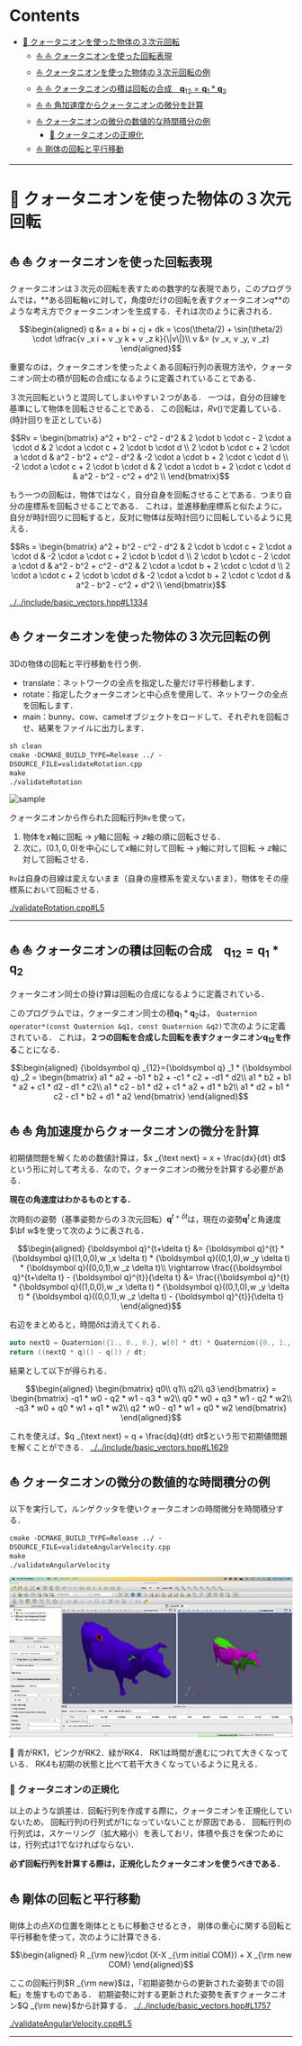 # Contents
- [🐋 クォータニオンを使った物体の３次元回転](#🐋-クォータニオンを使った物体の３次元回転)
    - [⛵ ⛵ クォータニオンを使った回転表現](#⛵-⛵-クォータニオンを使った回転表現)
    - [⛵ クォータニオンを使った物体の３次元回転の例](#⛵-クォータニオンを使った物体の３次元回転の例)
    - [⛵ ⛵ クォータニオンの積は回転の合成　$`{\boldsymbol q} _{12}={\boldsymbol q} _1 * {\boldsymbol q} _2`$](#⛵-⛵-クォータニオンの積は回転の合成　$`{\boldsymbol-q}-_{12}={\boldsymbol-q}-_1-*-{\boldsymbol-q}-_2`$)
    - [⛵ ⛵ 角加速度からクォータニオンの微分を計算](#⛵-⛵-角加速度からクォータニオンの微分を計算)
    - [⛵ クォータニオンの微分の数値的な時間積分の例](#⛵-クォータニオンの微分の数値的な時間積分の例)
        - [🪼 クォータニオンの正規化](#🪼-クォータニオンの正規化)
    - [⛵ 剛体の回転と平行移動](#⛵-剛体の回転と平行移動)


---
# 🐋 クォータニオンを使った物体の３次元回転 

## ⛵ ⛵ クォータニオンを使った回転表現  

クォータニオンは３次元の回転を表すための数学的な表現であり，このプログラムでは，**ある回転軸$`v`$に対して，角度$`\theta`$だけの回転を表すクォータニオン$`q`$**のような考え方でクォータニンオンを生成する．それは次のように表される．

```math
\begin{aligned}
q &= a + bi + cj + dk = \cos(\theta/2) +  \sin(\theta/2) \cdot \dfrac{v _x i + v _y k + v _z k}{\|v\|}\\
v &= (v _x, v _y, v _z)
\end{aligned}
```

重要なのは，クォータニオンを使ったよくある回転行列の表現方法や，クォータニオン同士の積が回転の合成になるように定義されていることである．

３次元回転というと混同してしまいやすい２つがある．
一つは，自分の目線を基準にして物体を回転させることである．
この回転は，$`Rv()`$で定義している．(時計回りを正としている)

```math
Rv = \begin{bmatrix}
a^2 + b^2 - c^2 - d^2 & 2 \cdot b \cdot c - 2 \cdot a \cdot d & 2 \cdot a \cdot c + 2 \cdot b \cdot d \\
2 \cdot b \cdot c + 2 \cdot a \cdot d & a^2 - b^2 + c^2 - d^2 & -2 \cdot a \cdot b + 2 \cdot c \cdot d \\
-2 \cdot a \cdot c + 2 \cdot b \cdot d & 2 \cdot a \cdot b + 2 \cdot c \cdot d & a^2 - b^2 - c^2 + d^2 \\
\end{bmatrix}
```

もう一つの回転は，物体ではなく，自分自身を回転させることである．つまり自分の座標系を回転させることである．
これは，並進移動座標系と似たように，自分が時計回りに回転すると，反対に物体は反時計回りに回転しているように見える．

```math
Rs = \begin{bmatrix}
a^2 + b^2 - c^2 - d^2 & 2 \cdot b \cdot c + 2 \cdot a \cdot d & -2 \cdot a \cdot c + 2 \cdot b \cdot d \\
2 \cdot b \cdot c - 2 \cdot a \cdot d & a^2 - b^2 + c^2 - d^2 & 2 \cdot a \cdot b + 2 \cdot c \cdot d \\
2 \cdot a \cdot c + 2 \cdot b \cdot d & -2 \cdot a \cdot b + 2 \cdot c \cdot d & a^2 - b^2 - c^2 + d^2 \\
\end{bmatrix}
```
[../../include/basic_vectors.hpp#L1334](../../include/basic_vectors.hpp#L1334)


## ⛵ クォータニオンを使った物体の３次元回転の例 

3Dの物体の回転と平行移動を行う例．

* translate：ネットワークの全点を指定した量だけ平行移動します．
* rotate：指定したクォータニオンと中心点を使用して、ネットワークの全点を回転します．
* main：bunny、cow、camelオブジェクトをロードして、それぞれを回転させ、結果をファイルに出力します．

```
sh clean
cmake -DCMAKE_BUILD_TYPE=Release ../ -DSOURCE_FILE=validateRotation.cpp
make
./validateRotation
```

<img src="./sample.gif" alt="sample" width="300" height="200">

クォータニオンから作られた回転行列`Rv`を使って，

1. 物体を$`x`$軸に回転 -> $`y`$軸に回転 -> $`z`$軸の順に回転させる．
2. 次に，$`(0.1,0,0)`$を中心にして$`x`$軸に対して回転 -> $`y`$軸に対して回転 -> $`z`$軸に対して回転させる．

`Rv`は自身の目線は変えないまま（自身の座標系を変えないまま），物体をその座標系において回転させる．

[./validateRotation.cpp#L5](./validateRotation.cpp#L5)

---
## ⛵ ⛵ クォータニオンの積は回転の合成　$`{\boldsymbol q} _{12}={\boldsymbol q} _1 * {\boldsymbol q} _2`$  

クォータニオン同士の掛け算は回転の合成になるように定義されている．

このプログラムでは，クォータニオン同士の積$`{\boldsymbol q} _1 * {\boldsymbol q} _2`$は，
`Quaternion operator*(const Quaternion &q1, const Quaternion &q2)`で次のように定義されている．
これは，**２つの回転を合成した回転を表すクォータニオン$`{\boldsymbol q} _{12}`$を作る**ことになる．

```math
\begin{aligned}
{\boldsymbol q} _{12}={\boldsymbol q} _1 * {\boldsymbol q} _2 =
\begin{bmatrix}
a1 * a2 + -b1 * b2 + -c1 * c2 + -d1 * d2\\
a1 * b2 + b1 * a2 + c1 * d2 - d1 * c2\\
a1 * c2 - b1 * d2 + c1 * a2 + d1 * b2\\
a1 * d2 + b1 * c2 - c1 * b2 + d1 * a2
\end{bmatrix}
\end{aligned}
```

## ⛵ ⛵ 角加速度からクォータニオンの微分を計算  

初期値問題を解くための数値計算は，$`x _{\text next} = x + \frac{dx}{dt} dt`$
という形に対して考える．なので，クォータニオンの微分を計算する必要がある．

**現在の角速度はわかるものとする．**

次時刻の姿勢（基準姿勢からの３次元回転）$`{\boldsymbol q}^{t+\delta t}`$は，現在の姿勢$`{\boldsymbol q}^{t}`$と角速度$`\bf w`$を使って次のように表される．

```math
\begin{aligned}
{\boldsymbol q}^{t+\delta t} &= {\boldsymbol q}^{t} * {\boldsymbol q}((1,0,0),w _x \delta t) * {\boldsymbol q}((0,1,0),w _y \delta t) * {\boldsymbol q}((0,0,1),w _z \delta t)\\
\rightarrow \frac{{\boldsymbol q}^{t+\delta t} - {\boldsymbol q}^{t}}{\delta t} &= \frac{{\boldsymbol q}^{t} * {\boldsymbol q}((1,0,0),w _x \delta t) * {\boldsymbol q}((0,1,0),w _y \delta t) * {\boldsymbol q}((0,0,1),w _z \delta t) - {\boldsymbol q}^{t}}{\delta t}
\end{aligned}
```

右辺をまとめると，時間$`\delta t`$は消えてくれる．

```cpp
auto nextQ = Quaternion({1., 0., 0.}, w[0] * dt) * Quaternion({0., 1., 0.}, w[1] * dt) * Quaternion({0., 0., 1.}, w[2] * dt);
return ((nextQ * q)() - q()) / dt;
```

結果として以下が得られる．

```math
\begin{aligned}
\begin{bmatrix}
q0\\
q1\\
q2\\
q3
\end{bmatrix}
=
\begin{bmatrix}
-q1 * w0 - q2 * w1 - q3 * w2\\
q0 * w0 + q3 * w1 - q2 * w2\\
-q3 * w0 + q0 * w1 + q1 * w2\\
q2 * w0 - q1 * w1 + q0 * w2
\end{bmatrix}
\end{aligned}
```

これを使えば，$`q _{\text next} = q + \frac{dq}{dt} dt`$という形で初期値問題を解くことができる．
[../../include/basic_vectors.hpp#L1629](../../include/basic_vectors.hpp#L1629)


## ⛵ クォータニオンの微分の数値的な時間積分の例 

以下を実行して，ルンゲクッタを使いクォータニオンの時間微分を時間積分する．

```
cmake -DCMAKE_BUILD_TYPE=Release ../ -DSOURCE_FILE=validateAngularVelocity.cpp
make
./validateAngularVelocity
```

![sample_dQdt.gif](sample_dQdt.gif)

👀 青がRK1，ピンクがRK2．緑がRK4．
RK1は時間が進むにつれて大きくなっている．
RK4も初期の状態と比べて若干大きくなっているように見える．

### 🪼 クォータニオンの正規化 

以上のような誤差は．回転行列を作成する際に，クォータニオンを正規化していないため，
回転行列の行列式が1になっていないことが原因である．
回転行列の行列式は，スケーリング（拡大縮小）を表しておリ，体積や長さを保つためには，行列式は1でなければならない．

**必ず回転行列を計算する際は，正規化したクォータニオンを使うべきである．**

## ⛵ 剛体の回転と平行移動 

剛体上の点$`X`$の位置を剛体とともに移動させるとき，
剛体の重心に関する回転と平行移動を使って，次のように計算できる．

```math
\begin{aligned}
R _{\rm new}\cdot (X-X _{\rm initial COM}) + X _{\rm new COM}
\end{aligned}
```

ここの回転行列$`R _{\rm new}`$は，「初期姿勢からの更新された姿勢までの回転」を施すものである．
初期姿勢に対する更新された姿勢を表すクォータニオン$`Q _{\rm new}`$から計算する．
[../../include/basic_vectors.hpp#L1757](../../include/basic_vectors.hpp#L1757)

[./validateAngularVelocity.cpp#L5](./validateAngularVelocity.cpp#L5)

---
